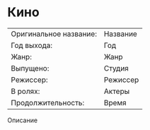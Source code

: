 Кино
====

|                       |           |
|-----------------------|-----------|
|Оригинальное название: |Название   |
|Год выхода:            |Год        |
|Жанр:                  |Жанр       |
|Выпущено:              |Студия     |
|Режиссер:              |Режиссер   |
|В ролях:               |Актеры     |
|Продолжительность:     |Время      | 

Описание
